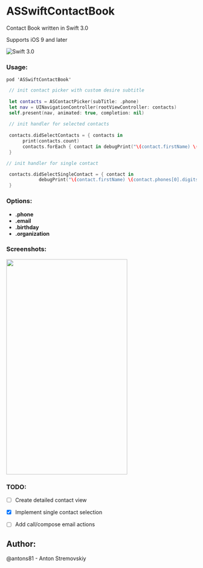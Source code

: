 
# ASSwiftContactBook
Contact Book written in Swift 3.0

Supports iOS 9 and later

![Swift 3.0](https://img.shields.io/badge/Swift-3.0-green.svg?style=flat)

### Usage:
```
pod 'ASSwiftContactBook'
```


```swift
 // init contact picker with custom desire subtitle
 
 let contacts = ASContactPicker(subTitle: .phone)
 let nav = UINavigationController(rootViewController: contacts)
 self.present(nav, animated: true, completion: nil)
 
 // init handler for selected contacts
 
 contacts.didSelectContacts = { contacts in
      print(contacts.count)
      contacts.forEach { contact in debugPrint("\(contact.firstName) \(contact.lastName)") }
 }

// init handler for single contact

 contacts.didSelectSingleContact = { contact in
            debugPrint("\(contact.firstName) \(contact.phones[0].digits)")
 }

```

### Options:
- **.phone**
- **.email**
- **.birthday**
- **.organization**

### Screenshots:
<img src="https://preview.ibb.co/nxkAq5/Simulator_Screen_Shot_Jul_1_2017_10_08_52.png" width="320" height="568">



### TODO:

- [ ] Create detailed contact view
- [x] Implement single contact selection
- [ ] Add call/compose email actions


## Author:
@antons81 - Anton Stremovskiy
